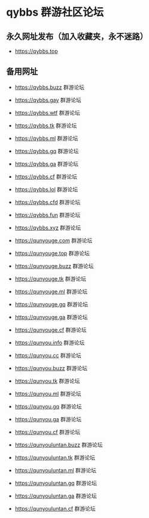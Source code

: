 # qybbs 群游社区论坛

## 永久网址发布（加入收藏夹，永不迷路）

- https://qybbs.top

## 备用网址

- https://qybbs.buzz 群游论坛

- https://qybbs.gay 群游论坛

- https://qybbs.wtf 群游论坛

- https://qybbs.tk 群游论坛

- https://qybbs.ml 群游论坛

- https://qybbs.gq 群游论坛

- https://qybbs.ga 群游论坛

- https://qybbs.cf 群游论坛

- https://qybbs.lol 群游论坛

- https://qybbs.cfd 群游论坛

- https://qybbs.fun 群游论坛

- https://qybbs.xyz 群游论坛

- https://qunyouge.com 群游论坛

- https://qunyouge.top 群游论坛

- https://qunyouge.buzz 群游论坛

- https://qunyouge.tk 群游论坛

- https://qunyouge.ml 群游论坛

- https://qunyouge.gq 群游论坛

- https://qunyouge.ga 群游论坛

- https://qunyouge.cf 群游论坛

- https://qunyou.info 群游论坛

- https://qunyou.cc 群游论坛

- https://qunyou.buzz 群游论坛

- https://qunyou.tk 群游论坛

- https://qunyou.ml 群游论坛

- https://qunyou.gq 群游论坛

- https://qunyou.ga 群游论坛

- https://qunyou.cf 群游论坛

- https://qunyouluntan.buzz 群游论坛

- https://qunyouluntan.tk 群游论坛

- https://qunyouluntan.ml 群游论坛

- https://qunyouluntan.gq 群游论坛

- https://qunyouluntan.ga 群游论坛

- https://qunyouluntan.cf 群游论坛
